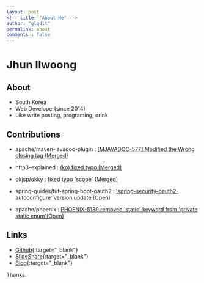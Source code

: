 ```yaml
---
layout: post
<!-- title: "About Me" -->
author: "glqdlt"
permalink: about
comments : false
---
```


# Jhun Ilwoong

## About

+ South Korea
+ Web Developer(since 2014)
+ Like write posting, programing, drink

## Contributions

- apache/maven-javadoc-plugin : [[MJAVADOC-577] Modified the Wrong closing tag (Merged)](https://github.com/apache/maven-javadoc-plugin/pull/20)

- http3-explained : [(ko) fixed typo (Merged)](https://github.com/bagder/http3-explained/pull/86)

- okjsp/okky :  [fixed typo 'scope' (Merged)](https://github.com/okjsp/okky/pull/173)

- spring-guides/tut-spring-boot-oauth2 :  ['spring-security-oauth2-autoconfigure' version update (Open)](https://github.com/spring-guides/tut-spring-boot-oauth2/pull/100)

- apache/phoenix  :  [PHOENIX-5130 removed 'static' keyword from 'private static enum'(Open)](https://github.com/apache/phoenix/pull/438)


## Links

+ [Github](https://github.com/glqdlt){:target="_blank"}
+ [SlideShare](https://www.slideshare.net/Jhunww/){:target="_blank"}
+ [Blog](http://glqdlt.tistory.com/){:target="_blank"}

Thanks.
